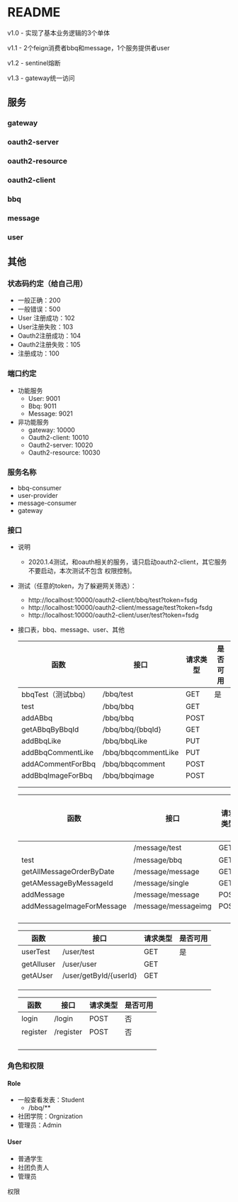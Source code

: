 # README

v1.0 - 实现了基本业务逻辑的3个单体

v1.1 - 2个feign消费者bbq和message，1个服务提供者user

v1.2 - sentinel熔断

v1.3 - gateway统一访问



## 服务

### gateway

### oauth2-server

### oauth2-resource

### oauth2-client

### bbq

### message

### user



## 其他

### 状态码约定（给自己用）

- 一般正确：200
- 一般错误：500
- User 注册成功：102
- User注册失败：103
- Oauth2注册成功：104
- Oauth2注册失败：105
- 注册成功：100



### 端口约定

- 功能服务
  - User: 9001
  - Bbq: 9011
  - Message: 9021
- 非功能服务
  - gateway: 10000
  - Oauth2-client: 10010
  - Oauth2-server: 10020
  - Oauth2-resource: 10030



### 服务名称

- bbq-consumer
- user-provider
- message-consumer
- gateway



### 接口

- 说明
    - 2020.1.4测试，和oauth相关的服务，请只启动oauth2-client，其它服务不要启动，本次测试不包含
    权限控制。

- 测试（任意的token，为了躲避网关筛选）：    
    - http://localhost:10000/oauth2-client/bbq/test?token=fsdg
    - http://localhost:10000/oauth2-client/message/test?token=fsdg
    - http://localhost:10000/oauth2-client/user/test?token=fsdg

- 接口表，bbq、message、user、其他

  | 函数               | 接口                | 请求类型 | 是否可用 |
  | ------------------ | ------------------- | -------- | -------- |
  | bbqTest（测试bbq） | /bbq/test           | GET      | 是       |
  | test               | /bbq/bbq            | GET      |          |
  | addABbq            | /bbq/bbq            | POST     |          |
  | getABbqByBbqId     | /bbq/bbq/{bbqId}    | GET      |          |
  | addBbqLike         | /bbq/bbqLike        | PUT      |          |
  | addBbqCommentLike  | /bbq/bbqcommentLike | PUT      |          |
  | addACommentForBbq  | /bbq/bbqcomment     | POST     |          |
  | addBbqImageForBbq  | /bbq/bbqimage       | POST     |          |
  |                    |                     |          |          |
  |                    |                     |          |          |

  | 函数                      | 接口                | 请求类型 | 是否可用 |
  | ------------------------- | ------------------- | -------- | -------- |
  |                           | /message/test       | GET      | 是       |
  | test                      | /message/bbq        | GET      |          |
  | getAllMessageOrderByDate  | /message/message    | GET      |          |
  | getAMessageByMessageId    | /message/single     | GET      |          |
  | addMessage                | /message/message    | POST     |          |
  | addMessageImageForMessage | /message/messageimg | POST     |          |
  |                           |                     |          |          |
  |                           |                     |          |          |
  |                           |                     |          |          |
  |                           |                     |          |          |

  | 函数       | 接口                   | 请求类型 | 是否可用 |
  | ---------- | ---------------------- | -------- | -------- |
  | userTest   | /user/test             | GET      | 是       |
  | getAlluser | /user/user             | GET      |          |
  | getAUser   | /user/getById/{userId} | GET      |          |
  |            |                        |          |          |
  |            |                        |          |          |
  |            |                        |          |          |

  | 函数     | 接口      | 请求类型 | 是否可用 |
  | -------- | --------- | -------- | -------- |
  | login    | /login    | POST     | 否       |
  | register | /register | POST     | 否       |
  |          |           |          |          |
  |          |           |          |          |
  |          |           |          |          |
  |          |           |          |          |



### 角色和权限

#### Role

- 一般查看发表：Student
  - /bbq/**
- 社团学院：Orgnization
- 管理员：Admin

#### User

- 普通学生
- 社团负责人
- 管理员

权限